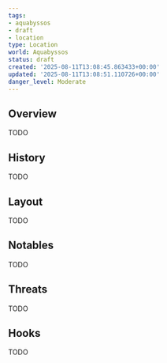 ```yaml
---
tags:
- aquabyssos
- draft
- location
type: Location
world: Aquabyssos
status: draft
created: '2025-08-11T13:08:45.863433+00:00'
updated: '2025-08-11T13:08:51.110726+00:00'
danger_level: Moderate
---
```



## Overview

TODO
## History

TODO
## Layout

TODO
## Notables

TODO
## Threats

TODO
## Hooks

TODO
